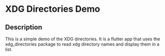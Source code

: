# XDG Directories Demo

## Description

This is a simple demo of the XDG directories.  It is a flutter app that
uses the xdg_directories package to read xdg directory names and display them in a
list.
